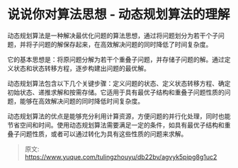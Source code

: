 # 说说你对算法思想 - 动态规划算法的理解

动态规划算法是一种解决最优化问题的算法思想，通过将问题划分为若干个子问题，并将子问题的解保存起来，在高效解决问题的同时降低了时间复杂度。

它的基本思想是：将原问题分解为若干个重叠子问题，并存储子问题的解。通过定义状态和状态转移方程，逐步构建出问题的最优解。

动态规划算法包含以下几个关键步骤：定义问题的状态、定义状态转移方程、确定初始状态、递推求解和按需存储。它适用于具有最优子结构和重叠子问题性质的问题，能够在高效解决问题的同时降低时间复杂度。

动态规划算法的优点是能够充分利用计算资源，方便问题的并行化处理，同时也能节省空间和时间。使用动态规划算法需要满足一定的条件，如具有最优子结构和重叠子问题性质，或者可以通过转化为具有这些性质的问题来求解。



> 原文: <https://www.yuque.com/tulingzhouyu/db22bv/agvyk5pipg8g1uc2>